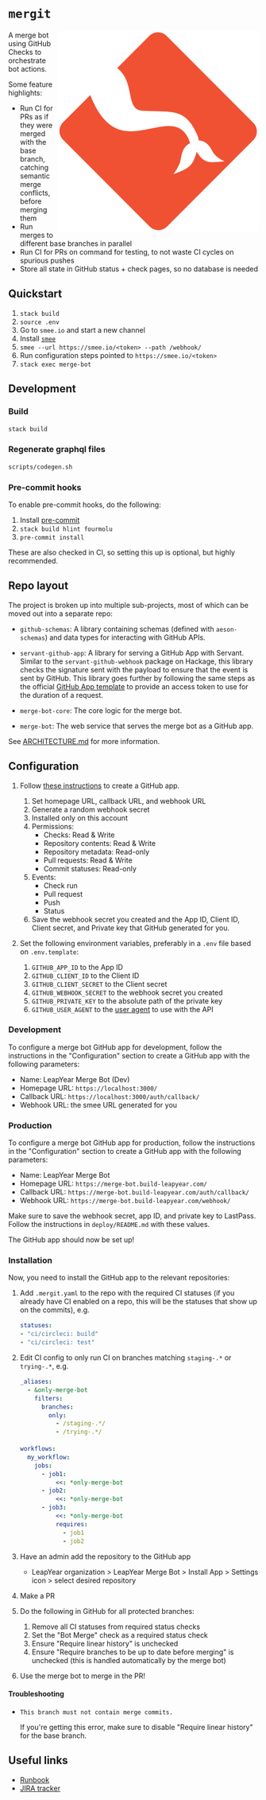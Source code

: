 # `mergit`

<img src="assets/logo.svg" align="right" alt="Mergit mascot" />

A merge bot using GitHub Checks to orchestrate bot actions.

Some feature highlights:

* Run CI for PRs as if they were merged with the base branch, catching semantic merge conflicts, before merging them
* Run merges to different base branches in parallel
* Run CI for PRs on command for testing, to not waste CI cycles on spurious pushes
* Store all state in GitHub status + check pages, so no database is needed

## Quickstart

1. `stack build`
1. `source .env`
1. Go to `smee.io` and start a new channel
1. Install [`smee`](https://github.com/probot/smee-client)
1. `smee --url https://smee.io/<token> --path /webhook/`
1. Run configuration steps pointed to `https://smee.io/<token>`
1. `stack exec merge-bot`

## Development

### Build

`stack build`

### Regenerate graphql files

```bash
scripts/codegen.sh
```

### Pre-commit hooks

To enable pre-commit hooks, do the following:

1. Install [pre-commit](https://pre-commit.com)
1. `stack build hlint fourmolu`
1. `pre-commit install`

These are also checked in CI, so setting this up is optional, but highly recommended.

## Repo layout

The project is broken up into multiple sub-projects, most of which can be moved
out into a separate repo:

* `github-schemas`: A library containing schemas (defined with `aeson-schemas`)
and data types for interacting with GitHub APIs.

* `servant-github-app`: A library for serving a GitHub App with Servant.
Similar to the `servant-github-webhook` package on Hackage, this library checks
the signature sent with the payload to ensure that the event is sent by GitHub.
This library goes further by following the same steps as the official [GitHub
App template](https://github.com/github-developer/github-app-template) to
provide an access token to use for the duration of a request.

* `merge-bot-core`: The core logic for the merge bot.

* `merge-bot`: The web service that serves the merge bot as a GitHub app.

See [ARCHITECTURE.md](ARCHITECTURE.md) for more information.

## Configuration

1. Follow [these instructions][create-github-app] to create a GitHub app.
    1. Set homepage URL, callback URL, and webhook URL
    1. Generate a random webhook secret
    1. Installed only on this account
    1. Permissions:
        * Checks: Read & Write
        * Repository contents: Read & Write
        * Repository metadata: Read-only
        * Pull requests: Read & Write
        * Commit statuses: Read-only
    1. Events:
        * Check run
        * Pull request
        * Push
        * Status
    1. Save the webhook secret you created and the App ID, Client ID,
       Client secret, and Private key that GitHub generated for you.

1. Set the following environment variables, preferably in a `.env` file based
   on `.env.template`:
    1. `GITHUB_APP_ID` to the App ID
    1. `GITHUB_CLIENT_ID` to the Client ID
    1. `GITHUB_CLIENT_SECRET` to the Client secret
    1. `GITHUB_WEBHOOK_SECRET` to the webhook secret you created
    1. `GITHUB_PRIVATE_KEY` to the absolute path of the private key
    1. `GITHUB_USER_AGENT` to the [user agent][user-agent] to use with the API

[create-github-app]: https://developer.github.com/apps/quickstart-guides/setting-up-your-development-environment/#step-2-register-a-new-github-app
[user-agent]: https://developer.github.com/v3/#user-agent-required

### Development

To configure a merge bot GitHub app for development, follow the instructions in
the "Configuration" section to create a GitHub app with the following
parameters:

* Name: LeapYear Merge Bot (Dev)
* Homepage URL: `https://localhost:3000/`
* Callback URL: `https://localhost:3000/auth/callback/`
* Webhook URL: the smee URL generated for you

### Production

To configure a merge bot GitHub app for production, follow the instructions in
the "Configuration" section to create a GitHub app with the following
parameters:

* Name: LeapYear Merge Bot
* Homepage URL: `https://merge-bot.build-leapyear.com/`
* Callback URL: `https://merge-bot.build-leapyear.com/auth/callback/`
* Webhook URL: `https://merge-bot.build-leapyear.com/webhook/`

Make sure to save the webhook secret, app ID, and private key to LastPass.
Follow the instructions in `deploy/README.md` with these values.

The GitHub app should now be set up!

### Installation

Now, you need to install the GitHub app to the relevant repositories:

1. Add `.mergit.yaml` to the repo with the required CI statuses (if you already have CI enabled on a repo, this will be the statuses that show up on the commits), e.g.

    ```yaml
    statuses:
    - "ci/circleci: build"
    - "ci/circleci: test"
    ```

1. Edit CI config to only run CI on branches matching `staging-.*` or `trying-.*`, e.g.

    ```yaml
    _aliases:
      - &only-merge-bot
        filters:
          branches:
            only:
              - /staging-.*/
              - /trying-.*/

    workflows:
      my_workflow:
        jobs:
          - job1:
              <<: *only-merge-bot
          - job2:
              <<: *only-merge-bot
          - job3:
              <<: *only-merge-bot
              requires:
                - job1
                - job2
    ```

1. Have an admin add the repository to the GitHub app
    * LeapYear organization > LeapYear Merge Bot > Install App > Settings icon > select desired repository
1. Make a PR
1. Do the following in GitHub for all protected branches:
    1. Remove all CI statuses from required status checks
    1. Set the "Bot Merge" check as a required status check
    1. Ensure "Require linear history" is unchecked
    1. Ensure "Require branches to be up to date before merging" is unchecked (this is handled automatically by the merge bot)
1. Use the merge bot to merge in the PR!

#### Troubleshooting

* `This branch must not contain merge commits.`

    If you're getting this error, make sure to disable "Require linear history" for the base branch.

## Useful links

* [Runbook](https://www.notion.so/leapyear/Merge-Bot-Runbook-651a19edfff64217afd12b199a4491b2)
* [JIRA tracker](https://leapyear.atlassian.net/issues/?filter=10814)
